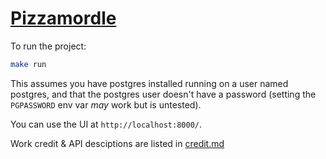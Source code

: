 # [Pizzamordle](https://github.com/Kartoffelsaft/CSS475-Pizzamordle)

To run the project:
```bash
make run
```

This assumes you have postgres installed running on a user named postgres, and
that the postgres user doesn't have a password (setting the `PGPASSWORD` env
var *may* work but is untested).

You can use the UI at `http://localhost:8000/`.

Work credit & API desciptions are listed in [credit.md](./credit.md)
